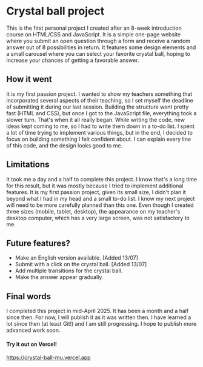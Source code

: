 # Crystal ball project

This is the first personal project I created after an 8-week introduction course on HTML/CSS and JavaScript.
It is a simple one-page website where you submit an open question through a form and receive a random answer out of 8 possibilities in return.
It features some design elements and a small carousel where you can select your favorite crystal ball, hoping to increase your chances of getting a favorable answer.

## How it went

It is my first passion project. I wanted to show my teachers something that incorporated several aspects of their teaching, so I set myself the deadline of submitting it during our last session.
Building the structure went pretty fast (HTML and CSS), but once I got to the JavaScript file, everything took a slower turn. That's when it all really began. While writing the code, new ideas kept coming to me, so I had to write them down in a to-do list. I spent a lot of time trying to implement various things, but in the end, I decided to focus on building something I felt confident about. I can explain every line of this code, and the design looks good to me.

## Limitations

It took me a day and a half to complete this project. I know that's a long time for this result, but it was mostly because I tried to implement additional features.
It is my first passion project, given its small size, I didn't plan it beyond what I had in my head and a small to-do list. I know my next project will need to be more carefully planned than this one.
Even though I created three sizes (mobile, tablet, desktop), the appearance on my teacher's desktop computer, which has a very large screen, was not satisfactory to me.

## Future features?

- Make an English version available. [Added 13/07]
- Submit with a click on the crystal ball. [Added 13/07]
- Add multiple transitions for the crystal ball.
- Make the answer appear gradually.

## Final words

I completed this project in mid-April 2025. It has been a month and a half since then. For now, I will publish it as it was written then.
I have learned a lot since then (at least Git!) and I am still progressing. I hope to publish more advanced work soon.

#### Try it out on Vercel!

https://crystal-ball-mu.vercel.app
